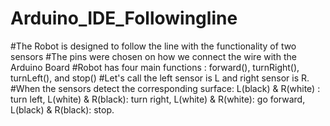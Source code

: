 # Arduino_IDE_Followingline
#The Robot is designed to follow the line with the functionality of two sensors 
#The pins were chosen on how we connect the wire with the Arduino Board
#Robot has four main functions : forward(), turnRight(), turnLeft(), and stop()
#Let's call the left sensor is L and right sensor is R.
#When the sensors detect the corresponding surface: L(black) & R(white) : turn left, L(white) & R(black): turn right, L(white) & R(white): go forward, L(black) & R(black): stop.
